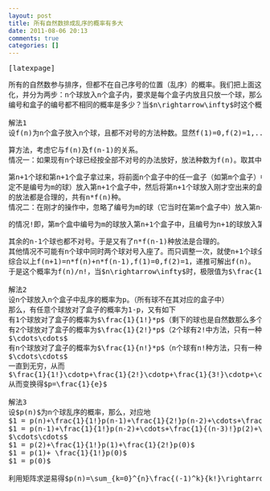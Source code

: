 ```yaml
---
layout: post
title: 所有自然数排成乱序的概率有多大
date: 2011-08-06 20:13
comments: true
categories: []
---
```

<pre>[latexpage]</pre>
<pre>所有的自然数参与排序，但都不在自己序号的位置（乱序）的概率。我们把上面这个问题具体
化，并分为两步：n个球放入n个盒子内，要求是每个盒子内放且只放一个球，那么所有的球的
编号和盒子的编号都不相同的概率是多少？当$n\rightarrow\infty$时这个概率是多大？

解法1
设f(n)为n个盒子放入n个球，且都不对号的方法种数。显然f(1)=0,f(2)=1,...下面研究f(n+1)的计</pre>
<pre>算方法，考虑它与f(n)及f(n-1)的关系。
情况一：如果现有n个球已经按全部不对号的办法放好，放法种数为f(n)。取其中任意一种，将</pre>
<pre>第n+1个球和第n+1个盒子拿过来，将前面n个盒子中的任一盒子（如第m个盒子）中的球（肯
定不是编号为m的球）放入第n+1个盒子中，然后将第n+1个球放入刚才空出来的盒子中，这样
的放法都是合理的，共有n*f(n)种。
情况二：在刚才的操作中，忽略了编号为m的球（它当时在第m个盒子中）放入第n+1个盒子中</pre>
<pre>的情况!即，第m个盒中编号为m的球放入第n+1个盒子中，且编号为n+1的球放入第m个盒子中，</pre>
<pre>其余的n-1个球也都不对号。于是又有了n*f(n-1)种放法是合理的。
其他情况不可能有n个球中同时两个球对号入座了。而只调整一次，就使n+1个球全部不对号的。
综合以上f(n+1)=n*f(n)+n*f(n-1),f(1)=0,f(2)=1，递推可解出f(n)。
于是这个概率为f(n)/n!，当$n\rightarrow\infty$时，极限值为$\frac{1}{e}$。

解法2
设n个球放入n个盒子中乱序的概率为p。（所有球不在其对应的盒子中）
那么，有任意个球放对了盒子的概率为1-p，又有如下
有1个球放对了盒子的概率为$\frac{1}{1!}*p$（剩下的球也是自然数那么多个）
有2个球放对了盒子的概率为$\frac{1}{2!}*p$（2个球有2!中方法，只有一种是全对号的）
$\cdots\cdots$
有n个球放对了盒子的概率为$\frac{1}{n!}*p$（n个球有n!种方法，只有一种是全对号的）
$\cdots\cdots$
一直到无穷，从而
$\frac{1}{1!}\cdotp+\frac{1}{2!}\cdotp+\frac{1}{3!}\cdotp+\cdots+\frac{1}{n!}\cdotp+\cdots=1-p$
从而变换得$p=\frac{1}{e}$

解法3
设$p(n)$为n个球乱序的概率，那么，对应地
$1 = p(n)+\frac{1}{1!}p(n-1)+\frac{1}{2!}p(n-2)+\cdots+\frac{1}{(n-2)!}p(2)+\frac{1}{(n-1)!}p(1)+\frac{1}{n!}p(0)$
$1 = p(n-1)+\frac{1}{1!}p(n-2)+\cdots+\frac{1}{(n-3)!}p(2)+\frac{1}{(n-2)!}p(1)+\frac{1}({n-1)!}p(0)$
$\cdots\cdots$
$1 = p(2)+\frac{1}{1!}p(1)+\frac{1}{2!}p(0)$
$1 = p(1)+ \frac{1}{1!}p(0)$
$1 = p(0)$

利用矩阵求逆易得$p(n)=\sum_{k=0}^{n}\frac{(-1)^k}{k!}\rightarrow\frac{1}{e}$#</pre>
